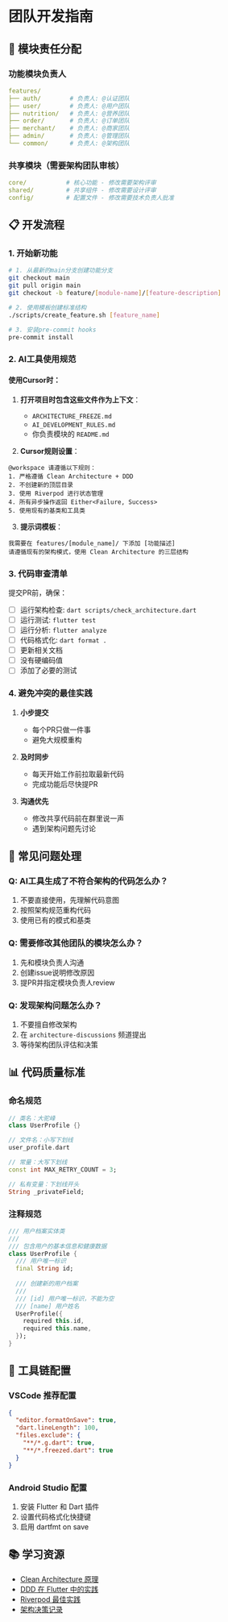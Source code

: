 # 团队开发指南

## 🎯 模块责任分配

### 功能模块负责人
```yaml
features/
├── auth/        # 负责人: @认证团队
├── user/        # 负责人: @用户团队  
├── nutrition/   # 负责人: @营养团队
├── order/       # 负责人: @订单团队
├── merchant/    # 负责人: @商家团队
├── admin/       # 负责人: @管理团队
└── common/      # 负责人: @架构团队
```

### 共享模块（需要架构团队审核）
```yaml
core/           # 核心功能 - 修改需要架构评审
shared/         # 共享组件 - 修改需要设计评审
config/         # 配置文件 - 修改需要技术负责人批准
```

## 📋 开发流程

### 1. 开始新功能
```bash
# 1. 从最新的main分支创建功能分支
git checkout main
git pull origin main
git checkout -b feature/[module-name]/[feature-description]

# 2. 使用模板创建标准结构
./scripts/create_feature.sh [feature_name]

# 3. 安装pre-commit hooks
pre-commit install
```

### 2. AI工具使用规范

#### 使用Cursor时：
1. **打开项目时包含这些文件作为上下文**：
   - `ARCHITECTURE_FREEZE.md`
   - `AI_DEVELOPMENT_RULES.md`
   - 你负责模块的 `README.md`

2. **Cursor规则设置**：
```
@workspace 请遵循以下规则：
1. 严格遵循 Clean Architecture + DDD
2. 不创建新的顶层目录
3. 使用 Riverpod 进行状态管理
4. 所有异步操作返回 Either<Failure, Success>
5. 使用现有的基类和工具类
```

3. **提示词模板**：
```
我需要在 features/[module_name]/ 下添加 [功能描述]
请遵循现有的架构模式，使用 Clean Architecture 的三层结构
```

### 3. 代码审查清单

提交PR前，确保：

- [ ] 运行架构检查: `dart scripts/check_architecture.dart`
- [ ] 运行测试: `flutter test`
- [ ] 运行分析: `flutter analyze`
- [ ] 代码格式化: `dart format .`
- [ ] 更新相关文档
- [ ] 没有硬编码值
- [ ] 添加了必要的测试

### 4. 避免冲突的最佳实践

1. **小步提交**
   - 每个PR只做一件事
   - 避免大规模重构

2. **及时同步**
   - 每天开始工作前拉取最新代码
   - 完成功能后尽快提PR

3. **沟通优先**
   - 修改共享代码前在群里说一声
   - 遇到架构问题先讨论

## 🚨 常见问题处理

### Q: AI工具生成了不符合架构的代码怎么办？

1. 不要直接使用，先理解代码意图
2. 按照架构规范重构代码
3. 使用已有的模式和基类

### Q: 需要修改其他团队的模块怎么办？

1. 先和模块负责人沟通
2. 创建issue说明修改原因
3. 提PR并指定模块负责人review

### Q: 发现架构问题怎么办？

1. 不要擅自修改架构
2. 在 `architecture-discussions` 频道提出
3. 等待架构团队评估和决策

## 📊 代码质量标准

### 命名规范
```dart
// 类名：大驼峰
class UserProfile {}

// 文件名：小写下划线
user_profile.dart

// 常量：大写下划线
const int MAX_RETRY_COUNT = 3;

// 私有变量：下划线开头
String _privateField;
```

### 注释规范
```dart
/// 用户档案实体类
/// 
/// 包含用户的基本信息和健康数据
class UserProfile {
  /// 用户唯一标识
  final String id;
  
  /// 创建新的用户档案
  /// 
  /// [id] 用户唯一标识，不能为空
  /// [name] 用户姓名
  UserProfile({
    required this.id,
    required this.name,
  });
}
```

## 🔧 工具链配置

### VSCode 推荐配置
```json
{
  "editor.formatOnSave": true,
  "dart.lineLength": 100,
  "files.exclude": {
    "**/*.g.dart": true,
    "**/*.freezed.dart": true
  }
}
```

### Android Studio 配置
1. 安装 Flutter 和 Dart 插件
2. 设置代码格式化快捷键
3. 启用 dartfmt on save

## 📚 学习资源

- [Clean Architecture 原理](docs/clean_architecture.md)
- [DDD 在 Flutter 中的实践](docs/ddd_flutter.md)
- [Riverpod 最佳实践](docs/riverpod_best_practices.md)
- [架构决策记录](docs/architecture_decisions/)